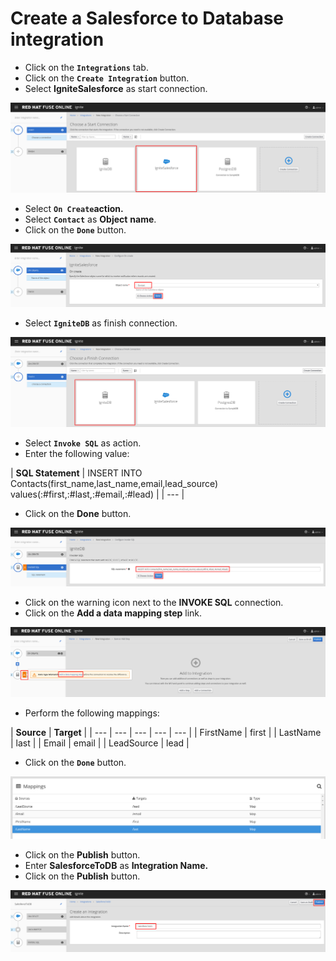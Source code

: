 # Create a Salesforce to Database integration

* Click on the **`Integrations`** tab.
* Click on the **`Create Integration`** button.
* Select  **IgniteSalesforce** as start connection.

![](../.gitbook/assets/image%20%286%29.png)

* Select **`On Create`**action**.**
* Select **`Contact`** as **Object** **name**.
* Click on the **`Done`** button.

![](../.gitbook/assets/image%20%28174%29.png)

* Select **`IgniteDB`** as finish connection.

![](../.gitbook/assets/image%20%2875%29.png)

* Select **`Invoke SQL`** as action.
* Enter the following value:

| **SQL Statement** | INSERT INTO Contacts\(first\_name,last\_name,email,lead\_source\) values\(:\#first,:\#last,:\#email,:\#lead\) |
| --- |


* Click on the **Done** button.

![](../.gitbook/assets/image%20%28148%29.png)

* Click on the warning icon next to the **INVOKE SQL** connection.
* Click on the **Add a data mapping step** link.

![](../.gitbook/assets/image%20%2835%29.png)

* Perform the following mappings:

| **Source** | **Target** |
| --- | --- | --- | --- | --- |
| FirstName | first |
| LastName | last |
| Email | email |
| LeadSource | lead |

* Click on the **`Done`** button.

![](../.gitbook/assets/image%20%2894%29.png)

* Click on the **Publish** button.
* Enter **SalesforceToDB** as **Integration Name.**
* Click on the **Publish** button.

![](../.gitbook/assets/image%20%28165%29.png)





